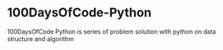 # 100DaysOfCode-Python
100DaysOfCode Python is series of problem solution with python on data structure and algorithm
